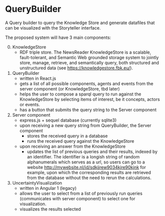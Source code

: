 # QueryBuilder
A Query builder to query the Knowledge Store and generate datafiles that can be visualized with the Storyteller interface.



The proposed system will have 3 main components:

0. KnowledgeStore
    - RDF triple store. The NewsReader KnowledgeStore is a scalable, fault-tolerant, and Semantic Web grounded storage system to jointly store, manage, retrieve, and semantically query, both structured and unstructured data (see https://knowledgestore.fbk.eu/).
1. QueryBuilder
    - written in React.js 
    - gets a list of all possible components, agents and events from the server component (or KnowledgeStore, tbd later)
    - helps the user to compose a sparql query to run against the KnowledgeStore by selecting items of interest, be it concepts, actors or events.
    - has a button that submits the query string to the Server component
2. Server component
    - express.js + sequel database (currently sqlite3)
    - upon receiving a new query string from QueryBuilder, the Server component 
        - stores the received query in a database
        - runs the received query against the KnowledgeStore
    - upon receiving an answer from the KnowledgeStore
        - updates the list of previous queries and their results, indexed by an identifier. The identifier is a longish string of random alphanumerals which serves as a url, so users can go to a website http://mywebsite.nl/id/sdkjjrew9034kjre90kjnk for example, upon which the corresponding results are retrieved from the database without the need to rerun the calculations. 
3. UncertaintyVisualization
    - written in Angular 1 (legacy)
    - allows the user to select from a list of previously run queries (communicates with server component) to select one for visualization.
    - visualizes the results selected





